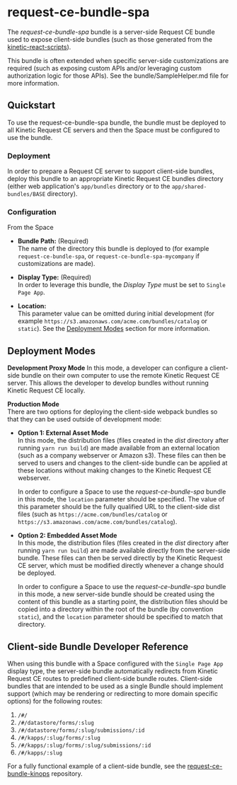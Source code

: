 
# request-ce-bundle-spa

The *request-ce-bundle-spa* bundle is a server-side Request CE bundle used to expose client-side bundles (such as those generated from the [kinetic-react-scripts](https://github.com/kineticdata/kinetic-react-scripts)).

This bundle is often extended when specific server-side customizations are required (such as exposing custom APIs and/or leveraging custom authorization logic for those APIs).  See the bundle/SampleHelper.md file for more information.

## Quickstart

To use the request-ce-bundle-spa bundle, the bundle must be deployed to all Kinetic Request CE servers and then the Space must be configured to use the bundle.

### Deployment

In order to prepare a Request CE server to support client-side bundles, deploy this bundle to an appropriate Kinetic Request CE bundles directory (either web application's `app/bundles` directory or to the `app/shared-bundles/BASE` directory).

### Configuration
From the Space

- **Bundle Path:** (Required)  
  The name of the directory this bundle is deployed to (for example `request-ce-bundle-spa`, or `request-ce-bundle-spa-mycompany` if customizations are made).

- **Display Type:** (Required)  
  In order to leverage this bundle, the *Display Type* must be set to `Single Page App`.
       
- **Location:**  
  This parameter value can be omitted during initial development (for example `https://s3.amazonaws.com/acme.com/bundles/catalog` or `static`).  See the [Deployment Modes](#deployment-modes) section for more information.

## Deployment Modes

**Development Proxy Mode**
In this mode, a developer can configure a client-side bundle on their own computer to use the remote Kinetic Request CE server. This allows the developer to develop bundles without running Kinetic Request CE locally.

**Production Mode**  
There are two options for deploying the client-side webpack bundles so that they can be used outside of development mode:

- **Option 1: External Asset Mode**  
In this mode, the distribution files (files created in the *dist* directory after running `yarn run build`) are made available from an external location (such as a company webserver or Amazon s3).  These files can then be served to users and changes to the client-side bundle can be applied at these locations without making changes to the Kinetic Request CE webserver.

  In order to configure a Space to use the *request-ce-bundle-spa* bundle in this mode, the `location` parameter should be specified.  The value of this parameter should be the fully qualified URL to the client-side dist files (such as `https://acme.com/bundles/catalog` or `https://s3.amazonaws.com/acme.com/bundles/catalog`).

- **Option 2: Embedded Asset Mode**  
  In this mode, the distribution files (files created in the *dist* directory after running `yarn run build`) are made available directly from the server-side bundle. These files can then be served directly by the Kinetic Request CE server, which must be modified directly whenever a change should be deployed.

  In order to configure a Space to use the *request-ce-bundle-spa* bundle in this mode, a new server-side bundle should be created using the content of this bundle as a starting point, the distribution files should be copied into a directory within the root of the bundle (by convention `static`), and the `location` parameter should be specified to match that directory.

## Client-side Bundle Developer Reference

When using this bundle with a Space configured with the `Single Page App` display type, the server-side bundle automatically redirects from Kinetic Request CE routes to predefined client-side bundle routes. Client-side bundles that are intended to be used as a single Bundle should implement support (which may be rendering or redirecting to more domain specific options) for the following routes:

1. `/#/`
2. `/#/datastore/forms/:slug`
3. `/#/datastore/forms/:slug/submissions/:id`
4. `/#/kapps/:slug/forms/:slug`
5. `/#/kapps/:slug/forms/:slug/submissions/:id`
6. `/#/kapps/:slug`

For a fully functional example of a client-side bundle, see the  [request-ce-bundle-kinops](https://github.com/kineticdata/request-ce-bundle-kinops) repository.